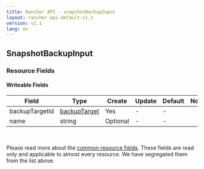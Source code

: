 ```yaml
---
title: Rancher API - snapshotBackupInput
layout: rancher-api-default-v1.1
version: v1.1
lang: en
---
```


## SnapshotBackupInput



### Resource Fields

#### Writeable Fields

Field | Type | Create | Update | Default | Notes
---|---|---|---|---|---
backupTargetId | [backupTarget]({{site.baseurl}}/rancher/{{page.version}}/{{page.lang}}/api/api-resources/backupTarget/) | Yes | - | - | 
name | string | Optional | - | - | 



<br>

Please read more about the [common resource fields]({{site.baseurl}}/rancher/{{page.version}}/{{page.lang}}/api/common/). These fields are read only and applicable to almost every resource. We have segregated them from the list above.




